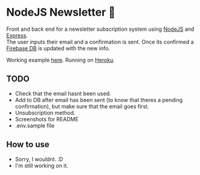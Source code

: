 # NodeJS Newsletter 📨

Front and back end for a newsletter subscription system using [NodeJS](https://nodejs.org/) and [Express](https://expressjs.com/).  
The user inputs their email and a confirmation is sent. Once its confirmed a [Firebase DB](https://firebase.google.com/docs/database) is updated with the new info.

Working example [here](http://tomasmaillo.herokuapp.com/). Running on [Heroku](https://www.heroku.com/).

## TODO
- Check that the email hasnt been used.
- Add to DB after email has been sent (to know that theres a pending confirmation), but make sure that the email goes first. 
- Unsubscription method.
- Screenshots for README
- .env.sample file

## How to use
- Sorry, I wouldnt. :D
- I'm still working on it.

